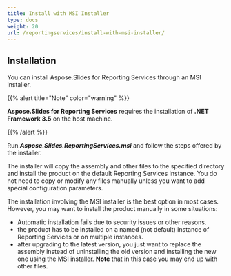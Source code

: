 ```yaml
---
title: Install with MSI Installer
type: docs
weight: 20
url: /reportingservices/install-with-msi-installer/
---
```


## **Installation**
You can install Aspose.Slides for Reporting Services through an MSI installer. 

{{% alert title="Note" color="warning" %}} 

**Aspose.Slides for Reporting Services** requires the installation of **.NET Framework 3.5** on the host machine. 

{{% /alert %}}

Run ***Aspose.Slides.ReportingServices.msi*** and follow the steps offered by the installer. 

The installer will copy the assembly and other files to the specified directory and install the product on the default Reporting Services instance. You do not need to copy or modify any files manually unless you want to add special configuration parameters. 

The installation involving the MSI installer is the best option in most cases. However, you may want to install the product manually in some situations: 

- Automatic installation fails due to security issues or other reasons. 
- the product has to be installed on a named (not default) instance of Reporting Services or on multiple instances.
- after upgrading to the latest version, you just want to replace the assembly instead of uninstalling the old version and installing the new one using the MSI installer. **Note** that in this case you may end up with other files. 
